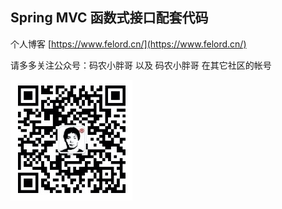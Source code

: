 ## Spring MVC 函数式接口配套代码

个人博客  [https://www.felord.cn/](https://www.felord.cn/)

请多多关注公众号：码农小胖哥 以及 码农小胖哥 在其它社区的帐号
 
 ![](./qr.jpg)
